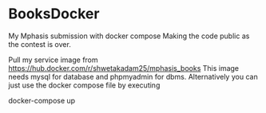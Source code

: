 # BooksDocker
My Mphasis submission with docker compose
Making the code public as the contest is over.

Pull my service image from https://hub.docker.com/r/shwetakadam25/mphasis_books
This image needs mysql for database and phpmyadmin for dbms.
Alternatively you can just use the docker compose file by executing

docker-compose up



